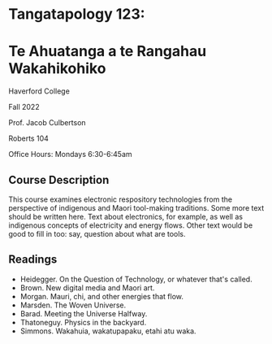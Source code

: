 # Tangatapology 123: 

# Te Ahuatanga a te Rangahau Wakahikohiko

Haverford College

Fall 2022

Prof. Jacob Culbertson

Roberts 104

Office Hours: Mondays 6:30-6:45am

## Course Description

This course examines electronic respository technologies from the perspective of indigenous and Maori tool-making traditions. Some more text should be written here. Text about electronics, for example, as well as indigenous concepts of electricity and energy flows. Other text would be good to fill in too: say, question about what are tools.

## Readings
- Heidegger. On the Question of Technology, or whatever that's called.
- Brown. New digital media and Maori art.
- Morgan. Mauri, chi, and other energies that flow.
- Marsden. The Woven Universe.
- Barad. Meeting the Universe Halfway.
- Thatoneguy. Physics in the backyard.
- Simmons. Wakahuia, wakatupapaku, etahi atu waka.
